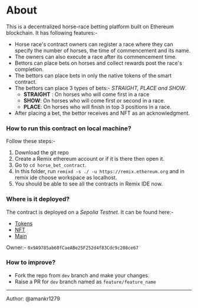 # About

This is a decentralized horse-race betting platform built on Ethereum blockchain. It has following features:-

- Horse race's contract owners can register a race where they can specify the number of horses, the time of commencement and its name.
- The owners can also execute a race after its commencement time.
- Bettors can place bets on horses and collect rewards post the race's completion. 
- The bettors can place bets in only the native tokens of the smart contract. 
- The bettors can place 3 types of bets:- *STRAIGHT, PLACE and SHOW*.
   - **STRAIGHT** : On horses who will come first in a race
   - **SHOW**: On horses who will come first or second in a race.
   - **PLACE**: On horses who will finish in top 3 positions in a race.
- After placing a bet, the bettor receives and NFT as an acknowledgment.   

### How to run this contract on local machine? 

Follow these steps:-

1. Download the git repo
2. Create a Remix ethereum account or if it is there then open it.
3. Go to ```cd horse_bet_contract```.
4. In this folder, run ```remixd -s ./ -u https://remix.ethereum.org``` and in remix ide choose workspace as localhost.
5. You should be able to see all the contracts in Remix IDE now.

### Where is it deployed?

The contract is deployed on a *Sepolia Testnet*. It can be found here:-
- [Tokens](https://sepolia.etherscan.io/address/0x28E4AaC535F81b9e79446a0Eb4Bc88c60A699c2d)
- [NFT](https://sepolia.etherscan.io/address/0x2dDC9D257F78C001f45569737278744B89e3206e)
- [Main](https://sepolia.etherscan.io/address/0xF0485973084f0bb0D10A9A0fC8DdC5C20B1Be60c)

Owner:- `0x9A9785ab60fCaeABe25F252d4f83Cdc9c208ce67`
### How to improve?

* Fork the repo from `dev` branch and make your changes.
* Raise a PR for `dev` branch named as `feature/feature_name`

----------

Author: @amankr1279
